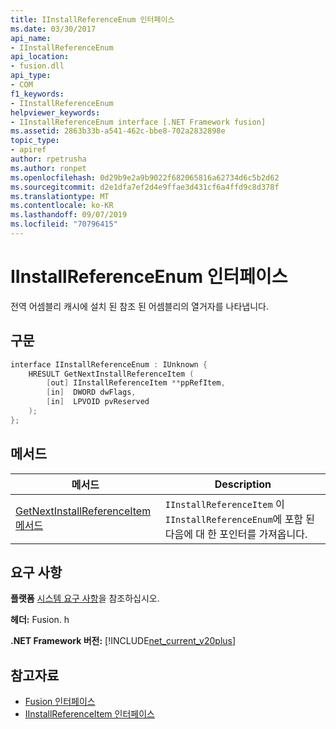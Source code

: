 ```yaml
---
title: IInstallReferenceEnum 인터페이스
ms.date: 03/30/2017
api_name:
- IInstallReferenceEnum
api_location:
- fusion.dll
api_type:
- COM
f1_keywords:
- IInstallReferenceEnum
helpviewer_keywords:
- IInstallReferenceEnum interface [.NET Framework fusion]
ms.assetid: 2863b33b-a541-462c-bbe8-702a2832898e
topic_type:
- apiref
author: rpetrusha
ms.author: ronpet
ms.openlocfilehash: 0d29b9e2a9b9022f682065816a62734d6c5b2d62
ms.sourcegitcommit: d2e1dfa7ef2d4e9ffae3d431cf6a4ffd9c8d378f
ms.translationtype: MT
ms.contentlocale: ko-KR
ms.lasthandoff: 09/07/2019
ms.locfileid: "70796415"
---
```

# <a name="iinstallreferenceenum-interface"></a>IInstallReferenceEnum 인터페이스
전역 어셈블리 캐시에 설치 된 참조 된 어셈블리의 열거자를 나타냅니다.  
  
## <a name="syntax"></a>구문  
  
```cpp  
interface IInstallReferenceEnum : IUnknown {  
    HRESULT GetNextInstallReferenceItem (  
        [out] IInstallReferenceItem **ppRefItem,  
        [in]  DWORD dwFlags,  
        [in]  LPVOID pvReserved  
    );  
};  
```  
  
## <a name="methods"></a>메서드  
  
|메서드|Description|  
|------------|-----------------|  
|[GetNextInstallReferenceItem 메서드](iinstallreferenceenum-getnextinstallreferenceitem-method.md)|`IInstallReferenceItem` 이`IInstallReferenceEnum`에 포함 된 다음에 대 한 포인터를 가져옵니다.|  
  
## <a name="requirements"></a>요구 사항  
 **플랫폼** [시스템 요구 사항](../../get-started/system-requirements.md)을 참조하십시오.  
  
 **헤더:** Fusion. h  
  
 **.NET Framework 버전:** [!INCLUDE[net_current_v20plus](../../../../includes/net-current-v20plus-md.md)]  
  
## <a name="see-also"></a>참고자료

- [Fusion 인터페이스](fusion-interfaces.md)
- [IInstallReferenceItem 인터페이스](iinstallreferenceitem-interface.md)
